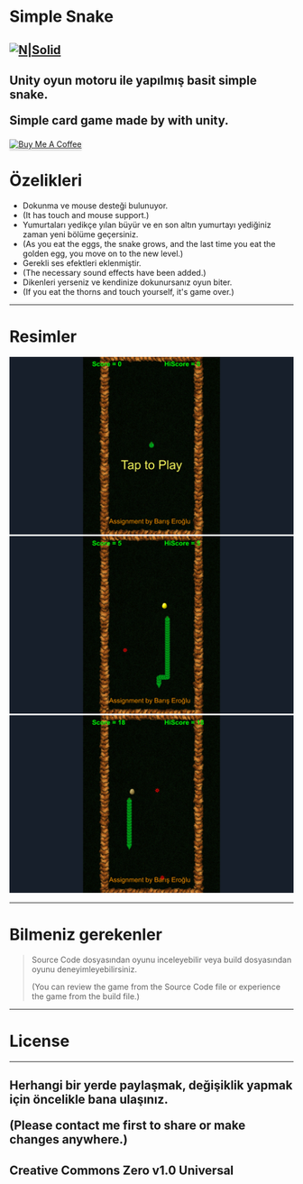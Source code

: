 <h1 class="code-line" data-line-start=0 data-line-end=1 ><a id="Simple_Snake_0"></a>Simple Snake</h1>
<h2 class="code-line" data-line-start=2 data-line-end=4 ><a id="NSolidhttpsplaylhgoogleusercontentcom4ChxU_bzuJe8ix7IC7fYOq5xH3rtDjDMFogy4NsF6l8jNH9Q_G7zQUWoZtWvkliyww2247h1264rwhttpwwwartistscompanydigital_2"></a><a href="http://www.artistscompany.net"><img src="https://raw.githubusercontent.com/creosB/presentation/main/background.png" alt="N|Solid"></a></h2>
<h2 class="code-line" data-line-start=4 data-line-end=6 ><a id="Unity_oyun_motoru_ile_yaplm_basit_simple_snake_4"></a>Unity oyun motoru ile yapılmış basit simple snake.

Simple card game made by with unity.</h2>
<a href="https://www.buymeacoffee.com/creos" target="_blank"><img src="https://www.buymeacoffee.com/assets/img/custom_images/orange_img.png" alt="Buy Me A Coffee" style="height: 41px !important;width: 174px !important;box-shadow: 0px 3px 2px 0px rgba(190, 190, 190, 0.5) !important;-webkit-box-shadow: 0px 3px 2px 0px rgba(190, 190, 190, 0.5) !important;" ></a>
<h1 class="code-line" data-line-start=6 data-line-end=7 ><a id="zelikleri_6"></a>Özelikleri</h1>
<ul>
<li class="has-line-data" data-line-start="8" data-line-end="9">Dokunma ve mouse desteği bulunuyor.</li>
<li class="has-line-data" data-line-start="8" data-line-end="9">(It has touch and mouse support.)</li>
<li class="has-line-data" data-line-start="9" data-line-end="10">Yumurtaları yedikçe yılan büyür ve en son altın yumurtayı yediğiniz zaman yeni bölüme geçersiniz.</li>
<li class="has-line-data" data-line-start="9" data-line-end="10">(As you eat the eggs, the snake grows, and the last time you eat the golden egg, you move on to the new level.)</li>
<li class="has-line-data" data-line-start="10" data-line-end="11">Gerekli ses efektleri eklenmiştir.</li>
<li class="has-line-data" data-line-start="10" data-line-end="11">(The necessary sound effects have been added.)</li>
<li class="has-line-data" data-line-start="11" data-line-end="12">Dikenleri yerseniz ve kendinize dokunursanız oyun biter.</li>
<li class="has-line-data" data-line-start="11" data-line-end="12">(If you eat the thorns and touch yourself, it's game over.)</li>
</ul>
<hr>
<h1 class="code-line" data-line-start=13 data-line-end=14 ><a id="Resimler_13"></a>Resimler</h1>
<p class="has-line-data" data-line-start="14" data-line-end="17"><img src="https://raw.githubusercontent.com/creosB/Simple-Snake/main/resim1.png" alt=""><br>
<img src="https://raw.githubusercontent.com/creosB/Simple-Snake/main/resim2.png" alt=""><br>
<img src="https://raw.githubusercontent.com/creosB/Simple-Snake/main/resim3.png" alt=""></p>
<hr>
<h1 class="code-line" data-line-start=18 data-line-end=19 ><a id="Bilmeniz_gerekenler_18"></a>Bilmeniz gerekenler</h1>
<blockquote>
<p class="has-line-data" data-line-start="19" data-line-end="20">Source Code dosyasından oyunu inceleyebilir veya build dosyasından oyunu deneyimleyebilirsiniz.</p>
<p class="has-line-data" data-line-start="19" data-line-end="20">(You can review the game from the Source Code file or experience the game from the build file.)</p>
</blockquote>
<hr>
<h1 class="code-line" data-line-start=21 data-line-end=22 ><a id="License_21"></a>License</h1>
<hr>
<h2 class="code-line" data-line-start=23 data-line-end=25 ><a id="Herhangi_bir_yerde_paylamak_deiiklik_yapmak_iin_ncelikle_bana_ulanz_23"></a>Herhangi bir yerde paylaşmak, değişiklik yapmak için öncelikle bana ulaşınız.

(Please contact me first to share or make changes anywhere.)
</h2>
<h2 class="code-line" data-line-start=25 data-line-end=27 ><a id="Creative_Commons_Zero_v10_Universal_25"></a>Creative Commons Zero v1.0 Universal</h2>
